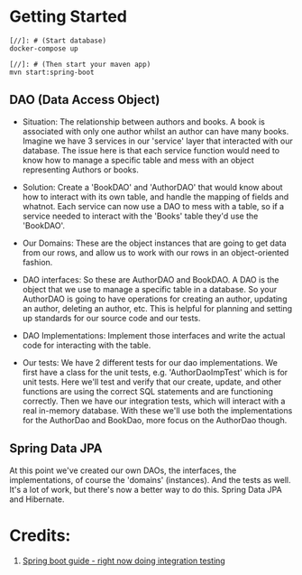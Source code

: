 # Getting Started

```
[//]: # (Start database)
docker-compose up

[//]: # (Then start your maven app)
mvn start:spring-boot
```

## DAO (Data Access Object)
- Situation: The relationship between authors and books. A book is associated with only one author whilst an author can have many books. Imagine we have 3 services in our 'service' layer that interacted with our database. The issue here is that each service function would need to know how to manage a specific table and mess with an object representing Authors or books. 
- Solution: Create a 'BookDAO' and 'AuthorDAO' that would know about how to interact with its own table, and handle the mapping of fields and whatnot. Each service can now use a DAO to mess with a table, so if a service needed to interact with the 'Books' table they'd use the 'BookDAO'.


- Our Domains: These are the object instances that are going to get data from our rows, and allow us to work with our rows in an object-oriented fashion.
- DAO interfaces: So these are AuthorDAO and BookDAO. A DAO is the object that we use to manage a specific table in a database. So your AuthorDAO is going to have operations for creating an author, updating an author, deleting an author, etc. This is helpful for planning and setting up standards for our source code and our tests.
- DAO Implementations: Implement those interfaces and write the actual code for interacting with the table.
- Our tests: We have 2 different tests for our dao implementations. We first have a class for the unit tests, e.g. 'AuthorDaoImpTest' which is for unit tests. Here we'll test and verify that our create, update, and other functions are using the correct SQL statements and are functioning correctly. Then we have our integration tests, which will interact with a real in-memory database. With these we'll use both the implementations for the AuthorDao and BookDao, more focus on the AuthorDao though.

## Spring Data JPA 
At this point we've created our own DAOs, the interfaces, the implementations, of course the 'domains' (instances). And the tests as well. It's a lot of work, but there's now a better way to do this.
Spring Data JPA and Hibernate. 






# Credits:
1. [Spring boot guide - right now doing integration testing](https://www.youtube.com/watch?v=Nv2DERaMx-4&t=7054s)